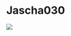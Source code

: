 # Jascha030

<a href="#">
  <img align="center" src="https://github-readme-stats.vercel.app/api/wakatime?username=jascha030&layout=compact&langs_count=8&bg_color=340,ea1479,ffcc00&title_color=fff&text_color=fff&hide_border=true" />
</a>
